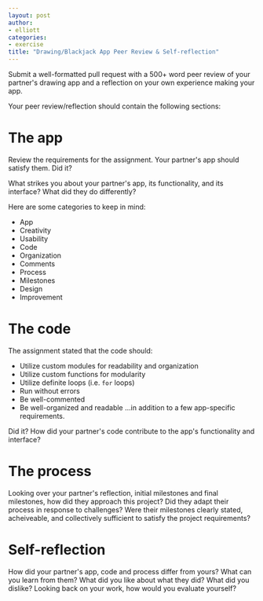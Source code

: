 ```yaml
---
layout: post
author:
- elliott
categories:
- exercise
title: "Drawing/Blackjack App Peer Review & Self-reflection"
---
```


Submit a well-formatted pull request with a 500+ word peer review of your partner's
drawing app and a reflection on your own experience making your app.

Your peer review/reflection should contain the following sections:

# The app

Review the requirements for the assignment.  Your partner's app should satisfy them.  Did it?

What strikes you about your partner's app, its functionality, and its interface?  What did they do differently?

Here are some categories to keep in mind:

- App
 - Creativity
 - Usability
- Code
 - Organization
 - Comments
- Process
 - Milestones
 - Design
 - Improvement


# The code

The assignment stated that the code should:

* Utilize custom modules for readability and organization
* Utilize custom functions for modularity
* Utilize definite loops (i.e. `for` loops)
* Run without errors
* Be well-commented
* Be well-organized and readable
...in addition to a few app-specific requirements.

Did it?  How did your partner's code contribute to the app's functionality and interface?

# The process

Looking over your partner's reflection, initial milestones and final milestones, how did they
approach this project?  Did they adapt their process in response to challenges?  Were their
milestones clearly stated, acheiveable, and collectively sufficient to satisfy the project
requirements?

# Self-reflection

How did your partner's app, code and process differ from yours?  What can you learn from them?
What did you like about what they did?  What did you dislike?  Looking back on your work,
how would you evaluate yourself?
